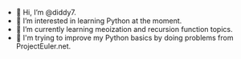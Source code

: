 - 👋 Hi, I’m @diddy7.
- 👀 I’m interested in learning Python at the moment.
- 🌱 I’m currently learning meoization and recursion function topics.
- 💞️ I'm trying to improve my Python basics by doing problems from ProjectEuler.net.

<!---
diddy7/diddy7 is a ✨ special ✨ repository because its `README.md` (this file) appears on your GitHub profile.
You can click the Preview link to take a look at your changes.
--->
